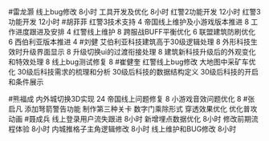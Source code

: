 #雷龙灏 
线上bug修改       8小时
工具开发及优化    8小时
红警2功能开发     12小时
红警3功能开发     12小时
#胡菲菲 
红警3技术支持 4
帝国线上维护及小游戏版本推进    8
工作进度跟进及安排   4
红警线上维护    8
跨服战BUFF平衡优化  6
联盟建筑防刷优化 6
西伯利亚版本推进 4
#刘健 
艾伯利亚科技建筑高于30级逻辑处理    8
外形科技生效时升级界面显示  8 
升级切换ui的过渡衔接处理    8
建筑新科技升级后的外观变化和特效处理    8
线上bug测试修复     8
#崔健奎 
红警线上bug修改
大地图中采矿车优化
30级后科技需求的梳理和分析
30级后科技的数据结构定义
30级后科技的开启和条件展示


#熊福成 
内外城切换3D实现                                    24
帝国线上问题修复                                    8
小游戏音效问题优化                                 8
#张启凡 
添加弩箭警告功能
制作第三种关卡
数字门乘除形式
穿透效果优化
优化普攻动画
#聂成兵 
线上登录用户流失跟进      8小时
新增埋点数据优化          8小时
修改前期流程体验        8小时
内城推格子主角逻辑修改      8小时
线上维护和BUG修改          8小时